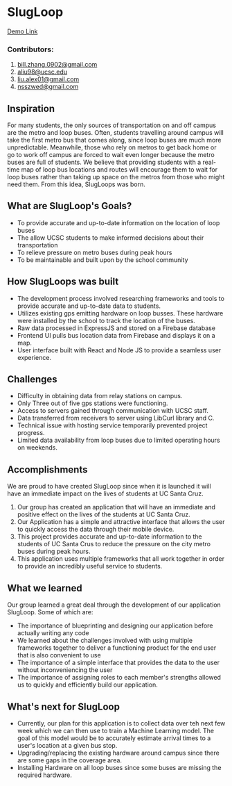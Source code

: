 # SlugLoop

[Demo Link](https://slugloop.tech/)

### Contributors:

1.  bill.zhang.0902@gmail.com
2.  aliu98@ucsc.edu
3.  liu.alex01@gmail.com
4.  nsszwed@gmail.com

## Inspiration

For many students, the only sources of transportation on and off campus are the metro and loop buses. Often, students travelling around campus will take the first metro bus that comes along, since loop buses are much more unpredictable. Meanwhile, those who rely on metros to get back home or go to work off campus are forced to wait even longer because the metro buses are full of students. We believe that providing students with a real-time map of loop bus locations and routes will encourage them to wait for loop buses rather than taking up space on the metros from those who might need them. From this idea, SlugLoops was born.

## What are SlugLoop's Goals?

- To provide accurate and up-to-date information on the location of loop buses
- The allow UCSC students to make informed decisions about their transportation
- To relieve pressure on metro buses during peak hours
- To be maintainable and built upon by the school community

## How SlugLoops was built

- The development process involved researching frameworks and tools to provide accurate and up-to-date data to students.
- Utilizes existing gps emitting hardware on loop busses. These hardware were installed by the school to track the location of the buses.
- Raw data processed in ExpressJS and stored on a Firebase database
- Frontend UI pulls bus location data from Firebase and displays it on a map.
- User interface built with React and Node JS to provide a seamless user experience.

## Challenges

- Difficulty in obtaining data from relay stations on campus.
- Only Three out of five gps stations were functioning.
- Access to servers gained through communication with UCSC staff.
- Data transferred from receivers to server using LibCurl library and C.
- Technical issue with hosting service temporarily prevented project progress.
- Limited data availability from loop buses due to limited operating hours on weekends.

## Accomplishments

We are proud to have created SlugLoop since when it is launched it will have an immediate impact on the lives of students at UC Santa Cruz.

1.  Our group has created an application that will have an immediate and positive effect on the lives of the students at UC Santa Cruz.
2.  Our Application has a simple and attractive interface that allows the user to quickly access the data through their mobile device.
3.  This project provides accurate and up-to-date information to the students of UC Santa Crus to reduce the pressure on the city metro buses during peak hours.
4.  This application uses multiple frameworks that all work together in order to provide an incredibly useful service to students.

## What we learned

Our group learned a great deal through the development of our application SlugLoop. Some of which are:

- The importance of blueprinting and designing our application before actually writing any code
- We learned about the challenges involved with using multiple frameworks together to deliver a functioning product for the end user that is also convenient to use
- The importance of a simple interface that provides the data to the user without inconveniencing the user
- The importance of assigning roles to each member's strengths allowed us to quickly and efficiently build our application.

## What's next for SlugLoop

- Currently, our plan for this application is to collect data over teh next few week which we can then use to train a Machine Learning model. The goal of this model would be to accurately estimate arrival times to a user's location at a given bus stop.
- Upgrading/replacing the existing hardware around campus since there are some gaps in the coverage area.
- Installing Hardware on all loop buses since some buses are missing the required hardware.
